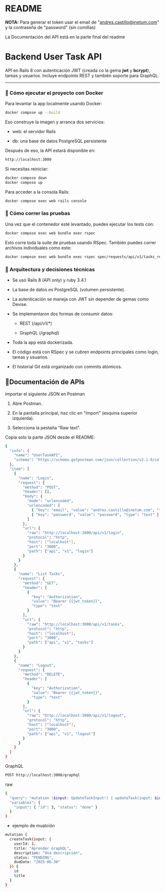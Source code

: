 # README

**NOTA:** Para generar el token usar el email de "andres.castillo@inetum.com" y la contraseña de "password" (sin comillas)

La Documentación del API está en la parte final del readme

# Backend User Task API

API en Rails 8 con autenticación JWT (creada co la gema **jwt** y **bcrypt**), tareas y usuarios. Incluye endpoints REST y también soporte para GraphQL.

---

### 🚀 Cómo ejecutar el proyecto con Docker

Para levantar la app localmente usando Docker:

```bash
docker compose up --build
```
Eso construye la imagen y arranca dos servicios:

-  web: el servidor Rails

- db: una base de datos PostgreSQL persistente

Después de eso, la API estará disponible en:

```bash
http://localhost:3000
```
Si necesitas reiniciar:

```bash
docker compose down
docker compose up
```
Para acceder a la consola Rails:

```bash
docker compose exec web rails console
```
### 🧪 Cómo correr las pruebas

Una vez que el contenedor esté levantado, puedes ejecutar los tests con:

```bash
docker compose exec web bundle exec rspec
```
Esto corre toda la suite de pruebas usando RSpec. También puedes correr archivos individuales como este:

```bash
docker compose exec web bundle exec rspec spec/requests/api/v1/tasks_request_spec.rb
```
### 🧠 Arquitectura y decisiones técnicas

- Se usó Rails 8 (API only) y ruby 3.4.1

- La base de datos es PostgreSQL (volumen persistente).

- La autenticación se maneja con JWT sin depender de gemas como Devise.

- Se implementaron dos formas de consumir datos:

  - REST (/api/v1/*)

  - GraphQL (/graphql)

- Toda la app está dockerizada.


- El código está con RSpec y se cubren endpoints principales como login, tareas y usuarios.

- El historial Git está organizado con commits atómicos.


## 📄Documentación de APIs

importar el siguiente JSON en Postman

1. Abre Postman.

2. En la pantalla principal, haz clic en "Import" (esquina superior izquierda).

2. Selecciona la pestaña "Raw text".

Copia solo la parte JSON desde el README:

```bash
{
  "info": {
    "name": "UserTaskAPI",
    "schema": "https://schema.getpostman.com/json/collection/v2.1.0/collection.json"
  },
  "item": [
    {
      "name": "Login",
      "request": {
        "method": "POST",
        "header": [],
        "body": {
          "mode": "urlencoded",
          "urlencoded": [
            { "key": "email", "value": "andres.castillo@inetum.com", "type": "text" },
            { "key": "password", "value": "password", "type": "text" }
          ]
        },
        "url": {
          "raw": "http://localhost:3000/api/v1/login",
          "protocol": "http",
          "host": ["localhost"],
          "port": "3000",
          "path": ["api", "v1", "login"]
        }
      }
    },
    {
      "name": "List Tasks",
      "request": {
        "method": "GET",
        "header": [
          {
            "key": "Authorization",
            "value": "Bearer {{jwt_token}}",
            "type": "text"
          }
        ],
        "url": {
          "raw": "http://localhost:3000/api/v1/tasks",
          "protocol": "http",
          "host": ["localhost"],
          "port": "3000",
          "path": ["api", "v1", "tasks"]
        }
      }
    },
    {
      "name": "Logout",
      "request": {
        "method": "DELETE",
        "header": [
          {
            "key": "Authorization",
            "value": "Bearer {{jwt_token}}",
            "type": "text"
          }
        ],
        "url": {
          "raw": "http://localhost:3000/api/v1/logout",
          "protocol": "http",
          "host": ["localhost"],
          "port": "3000",
          "path": ["api", "v1", "logout"]
        }
      }
    }
  ]
}
```
GraphQL

```bash
POST http://localhost:3000/graphql
```
raw
```bash
{
  "query": "mutation ($input: UpdateTaskInput!) { updateTask(input: $input) { id title status } }",
  "variables": {
    "input": { "id": 3, "status": "done" }
  }
}
```

- ejemplo de muatción

```bash
mutation {
  createTask(input: {
    userId: 1,
    title: "Aprender GraphQL",
    description: "Una descripción",
    status: "PENDING",
    dueDate: "2025-06-30"
  }) {
    id
    title
  }
}
```

